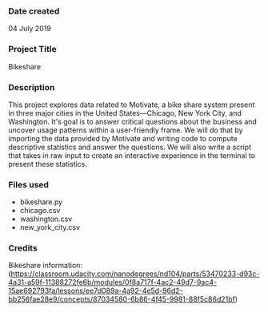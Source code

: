 ### Date created
04 July 2019

### Project Title
Bikeshare

### Description
This project explores data related to Motivate, a bike share system present in three major cities in the United States—Chicago, New York City, and Washington. It's goal is to answer critical questions about the business and uncover usage patterns within a user-friendly frame.
We will do that by importing the data provided by Motivate and writing code to compute descriptive statistics and answer the questions. We will also write a script that takes in raw input to create an interactive experience in the terminal to present these statistics.

### Files used
- bikeshare.py
- chicago.csv
- washington.csv
- new_york_city.csv

### Credits
Bikeshare information:
(https://classroom.udacity.com/nanodegrees/nd104/parts/53470233-d93c-4a31-a59f-11388272fe6b/modules/0f8a717f-4ac2-49d7-9ac4-15ae692793fa/lessons/ee7d089a-4a92-4e5d-96d2-bb256fae28e9/concepts/87034580-6b86-4f45-9981-88f5c86d21bf)
